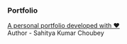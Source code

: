 <h3>Portfolio</h3>
<a href="https://supersahitya.github.io/">A personal portfolio developed with ❤️</a><br>
Author - Sahitya Kumar Choubey
